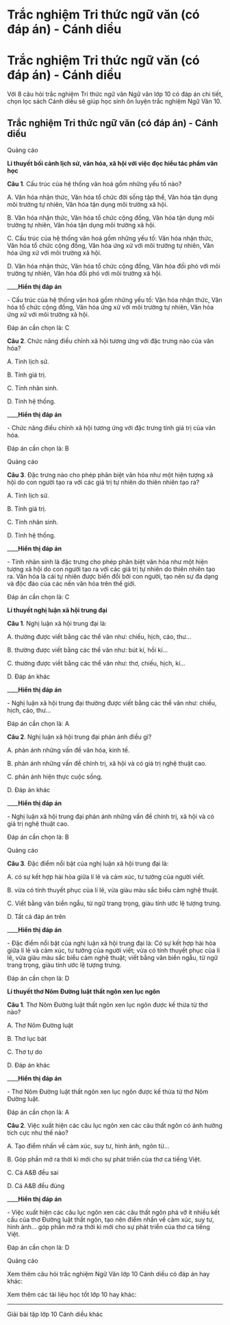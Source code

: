 # Trắc nghiệm Tri thức ngữ văn (có đáp án) - Cánh diều

# Trắc nghiệm Tri thức ngữ văn (có đáp án) - Cánh diều

Với 8 câu hỏi trắc nghiệm Tri thức ngữ văn Ngữ văn lớp 10 có đáp án chi tiết, chọn lọc sách Cánh diều sẽ giúp học sinh ôn luyện trắc nghiệm Ngữ Văn 10.

## Trắc nghiệm Tri thức ngữ văn (có đáp án) - Cánh diều

Quảng cáo

**Lí thuyết bối cảnh lịch sử, văn hóa, xã hội với việc đọc hiểu tác phẩm văn học**

**Câu 1**. Cấu trúc của hệ thống văn hoá gồm những yếu tố nào?

A. Văn hóa nhận thức, Văn hóa tổ chức đời sống tập thể, Văn hóa tận dụng môi trường tự nhiên, Văn hóa tận dụng môi trường xã hội.

B. Văn hóa nhận thức, Văn hóa tổ chức cộng đồng, Văn hóa tận dụng môi trường tự nhiên, Văn hóa tận dụng môi trường xã hội.

C. Cấu trúc của hệ thống văn hoá gồm những yếu tố: Văn hóa nhận thức, Văn hóa tổ chức cộng đồng, Văn hóa ứng xử với môi trường tự nhiên, Văn hóa ứng xử với môi trường xã hội.

D. Văn hóa nhận thức, Văn hóa tổ chức cộng đồng, Văn hóa đối phó với môi trường tự nhiên, Văn hóa đối phó với môi trường xã hội.

____**Hiển thị đáp án**

\- Cấu trúc của hệ thống văn hoá gồm những yếu tố: Văn hóa nhận thức, Văn hóa tổ chức cộng đồng, Văn hóa ứng xử với môi trường tự nhiên, Văn hóa ứng xử với môi trường xã hội.

Đáp án cần chọn là: C

**Câu 2**. Chức năng điều chỉnh xã hội tương ứng với đặc trưng nào của văn hóa?

A. Tính lịch sử.

B. Tính giá trị.

C. Tính nhân sinh.

D. Tính hệ thống.

____**Hiển thị đáp án**

\- Chức năng điều chỉnh xã hội tương ứng với đặc trưng tính giá trị của văn hóa. 

Đáp án cần chọn là: B

Quảng cáo

**Câu 3**. Đặc trưng nào cho phép phân biệt văn hóa như một hiện tượng xã hội do con người tạo ra với các giá trị tự nhiên do thiên nhiên tạo ra?

A. Tính lịch sử.

B. Tính giá trị.

C. Tính nhân sinh.

D. Tính hệ thống.

____**Hiển thị đáp án**

\- Tính nhân sinh là đặc trưng cho phép phân biệt văn hóa như một hiện tượng xã hội do con người tạo ra với các giá trị tự nhiên do thiên nhiên tạo ra. Văn hóa là cái tự nhiên được biến đổi bởi con người, tạo nên sự đa dạng và độc đáo của các nền văn hóa trên thế giới. 

Đáp án cần chọn là: C

**Lí thuyết nghị luận xã hội trung đại**

**Câu 1**. Nghị luận xã hội trung đại là: 

A. thường được viết bằng các thể văn như: chiếu, hịch, cáo, thư… 

B. thường được viết bằng các thể văn như: bút kí, hồi kí… 

C. thường được viết bằng các thể văn như: thơ, chiếu, hịch, kí… 

D. Đáp án khác

____**Hiển thị đáp án**

\- Nghị luận xã hội trung đại thường được viết bằng các thể văn như: chiếu, hịch, cáo, thư…

Đáp án cần chọn là: A

**Câu 2**. Nghị luận xã hội trung đại phản ánh điều gì?

A. phản ánh những vấn đề văn hóa, kinh tế. 

B. phản ánh những vấn đề chính trị, xã hội và có giá trị nghệ thuật cao. 

C. phản ánh hiện thực cuộc sống. 

D. Đáp án khác

____**Hiển thị đáp án**

\- Nghị luận xã hội trung đại phản ánh những vấn đề chính trị, xã hội và có giá trị nghệ thuật cao. 

Đáp án cần chọn là: B

Quảng cáo

**Câu 3**. Đặc điểm nổi bật của nghị luận xã hội trung đại là: 

A. có sự kết hợp hài hòa giữa lí lẽ và cảm xúc, tư tưởng của người viết. 

B. vừa có tính thuyết phục của lí lẽ, vừa giàu màu sắc biểu cảm nghệ thuật. 

C. Viết bằng văn biền ngẫu, từ ngữ trang trọng, giàu tính ước lệ tượng trưng. 

D. Tất cả đáp án trên

____**Hiển thị đáp án**

\- Đặc điểm nổi bật của nghị luận xã hội trung đại là: Có sự kết hợp hài hòa giữa lí lẽ và cảm xúc, tư tưởng của người viết; vừa có tính thuyết phục của lí lẽ, vừa giàu màu sắc biểu cảm nghệ thuật; viết bằng văn biền ngẫu, từ ngữ trang trọng, giàu tính ước lệ tượng trưng.

Đáp án cần chọn là: D

**Lí thuyết thơ Nôm Đường luật thất ngôn xen lục ngôn**

**Câu 1**. Thơ Nôm Đường luật thất ngôn xen lục ngôn được kế thừa từ thơ nào?

A. Thơ Nôm Đường luật

B. Thơ lục bát

C. Thơ tự do

D. Đáp án khác

____**Hiển thị đáp án**

\- Thơ Nôm Đường luật thất ngôn xen lục ngôn được kế thừa từ thơ Nôm Đường luật. 

Đáp án cần chọn là: A

**Câu 2**. Việc xuất hiện các câu lục ngôn xen các câu thất ngôn có ảnh hưởng tích cực như thế nào? 

A. Tạo điểm nhấn về cảm xúc, suy tư, hình ảnh, ngôn từ…

B. Góp phần mở ra thời kì mới cho sự phát triển của thơ ca tiếng Việt. 

C. Cả A&B đều sai

D. Cả A&B đều đúng 

____**Hiển thị đáp án**

\- Việc xuất hiện các câu lục ngôn xen các câu thất ngôn phá vỡ ít nhiều kết cấu của thơ Đường luật thất ngôn, tạo nên điểm nhấn về cảm xúc, suy tư, hình ảnh… góp phần mở ra thời kì mới cho sự phát triển của thơ ca tiếng Việt.

Đáp án cần chọn là: D

Quảng cáo

Xem thêm câu hỏi trắc nghiệm Ngữ Văn lớp 10 Cánh diều có đáp án hay khác:

Xem thêm các tài liệu học tốt lớp 10 hay khác:

* * *

Giải bài tập lớp 10 Cánh diều khác
